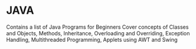 # JAVA
Contains a list of Java Programs for Beginners
Cover concepts of Classes and Objects, Methods, Inheritance, Overloading and Overriding, Exception Handling, Multithreaded Programming, Applets using AWT and Swing
